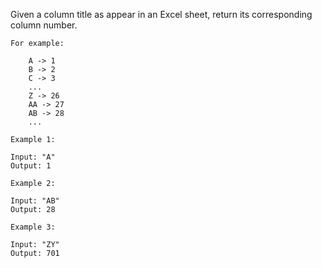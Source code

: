 Given a column title as appear in an Excel sheet, return its corresponding column number.

```
For example:

    A -> 1
    B -> 2
    C -> 3
    ...
    Z -> 26
    AA -> 27
    AB -> 28 
    ...
    
Example 1:

Input: "A"
Output: 1

Example 2:

Input: "AB"
Output: 28

Example 3:

Input: "ZY"
Output: 701
```
